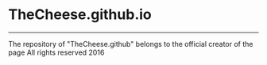 ﻿# TheCheese.github.io
****************************************
The repository of "TheCheese.github" belongs to the official creator of the page
All rights reserved 2016
